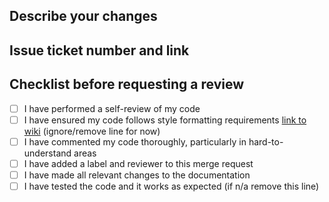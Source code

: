 <!--- This is a comment, it will not be visible on your merge request -->
<!--- Provide a general summary of the MR in the Title above -->

## Describe your changes
<!--- What did you change, add, or remove? -->

## Issue ticket number and link
<!--- If resolving an issue, provide it here. Paste the link and gitlab will automatically add the issue number -->

## Checklist before requesting a review
- [ ] I have performed a self-review of my code
- [ ] I have ensured my code follows style formatting requirements [link to wiki](link) (ignore/remove line for now)
- [ ] I have commented my code thoroughly, particularly in hard-to-understand areas
- [ ] I have added a label and reviewer to this merge request
- [ ] I have made all relevant changes to the documentation
- [ ] I have tested the code and it works as expected (if n/a remove this line)
